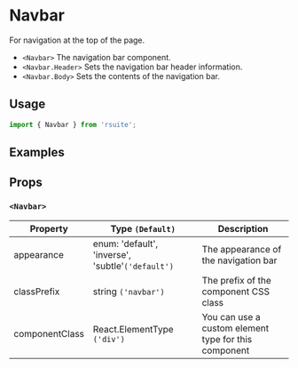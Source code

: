 # Navbar

For navigation at the top of the page.


* `<Navbar>` The navigation bar component.
* `<Navbar.Header>` Sets the navigation bar header information.
* `<Navbar.Body>` Sets the contents of the navigation bar.

## Usage

```js
import { Navbar } from 'rsuite';
```

## Examples

<!--{demo}-->

## Props

### `<Navbar>`

| Property       | Type `(Default)`                                  | Description                                          |
| -------------- | ------------------------------------------------- | ---------------------------------------------------- |
| appearance     | enum: 'default', 'inverse', 'subtle'`('default')` | The appearance of the navigation bar                 |
| classPrefix    | string `('navbar')`                               | The prefix of the component CSS class                |
| componentClass | React.ElementType `('div')`                       | You can use a custom element type for this component |
